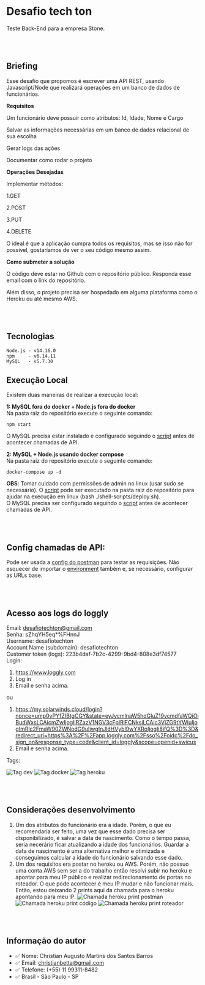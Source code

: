 # Desafio tech ton
Teste Back-End para a empresa Stone.

<br/>
<br/>

## Briefing
Esse desafio que propomos é escrever uma API REST, usando Javascript/Node que realizará operações em um banco de dados de funcionários.

**Requisitos**

Um funcionário deve possuir como atributos: Id, Idade, Nome e Cargo

Salvar as informações necessárias em um banco de dados relacional de sua escolha

Gerar logs das ações

Documentar como rodar o projeto


**Operações Desejadas**

Implementar métodos:

1.GET

2.POST

3.PUT

4.DELETE 


O ideal é que a aplicação cumpra todos os requisitos, mas se isso não for possível, gostaríamos de ver o seu código mesmo assim.

**Como submeter a solução**

O código deve estar no Github com o repositório público. Responda esse email com o link do repositório.

Além disso, o projeto precisa ser hospedado em alguma plataforma como o Heroku ou até mesmo AWS.

<br/>
<br/>

## Tecnologias
```
Node.js - v14.16.0
npm     - v6.14.11
MySQL   - v5.7.30
```

## Execução Local
Existem duas maneiras de realizar a execução local:

**1: MySQL fora do docker + Node.js fora do docker** <br/>
    Na pasta raiz do repositório execute o seguinte comando:
```
npm start
```
O MySQL precisa estar instalado e configurado seguindo o [script](docs/assets/scripts/1-create-database.sql) antes de acontecer chamadas de API.

**2: MySQL + Node.js usando docker compose** <br/>
    Na pasta raiz do repositório execute o seguinte comando:
```
docker-compose up -d
```
**OBS**: Tomar cuidado com permissões de admin no linux (usar sudo se
necessário). O [script](shell-scripts/deploy.sh) pode ser executado na pasta
raiz do repositório para ajudar na execução em linux (bash ./shell-scripts/deploy.sh). <br/>
O MySQL precisa ser configurado seguindo o [script](docs/assets/scripts/1-create-database.sql) antes de acontecer chamadas de API.

<br/>
<br/>

## Config chamadas de API:
Pode ser usada a [config do postman](docs/assets/postman/[desafio-tech-ton].postman_collection.json)
para testar as requisições. Não esquecer de importar o [environment](docs/assets/postman/desafio-tech-ton.postman_environment.json)
também e, se necessário, configurar as URLs base.

<br/>
<br/>

## Acesso aos logs do loggly
Email: desafiotechton@gmail.com <br/>
Senha: sZhqYH5eq*%FHnnJ <br/>
Username: desafiotechton <br/>
Account Name (subdomain): desafiotechton <br/>
Customer token (logs): 223b4daf-7b2c-4299-9bd4-808e3df74577 <br/>
Login:
1. https://www.loggly.com
2. Log in
3. Email e senha acima.

ou
1. https://my.solarwinds.cloud/login?nonce=ump0vPYfZIBtgCGY&state=eyJvcmlnaW5hdGluZ19vcmdfaWQiOiBudWxsLCAicmZwIjogIlRZazV1NGV3cFpIRlFCNksiLCAic3ViZG9tYWluIjogImRlc2FmaW90ZWNodG9uIiwgInJldHVybl9wYXRoIjogIi8ifQ%3D%3D&redirect_uri=https%3A%2F%2Fapp.loggly.com%2Fsso%2Foidc%2Fdo_sign_on&response_type=code&client_id=loggly&scope=openid+swicus
2. Email e senha acima.

Tags:

![Tag dev](docs/assets/images/tag-dev.png)
![Tag docker](docs/assets/images/tag-docker.png)
![Tag heroku](docs/assets/images/tag-heroku.png)

<br/>
<br/>

## Considerações desenvolvimento
1. Um dos atributos do funcionário era a idade. Porém, o que eu recomendaria ser feito,
uma vez que esse dado precisa ser disponibilizado, é salvar a data de nascimento. Como
o tempo passa, seria necerário ficar atualizando a idade dos funcionários. Guardar
a data de nascimento é uma alternativa melhor e otimizada e conseguimos calcular a idade do funcionário salvando esse dado.
2. Um dos requisitos era postar no heroku ou AWS. Porém, não possuo uma conta
AWS sem ser a do trabalho então resolvi subir no heroku e apontar para meu IP
público e realizar redirecionamento de portas no roteador. O que pode acontecer
é meu IP mudar e não funcionar mais. Então, estou deixando 2 prints aqui da
chamada para o heroku apontando para meu IP.
![Chamada heroku print postman](docs/assets/images/chamada-heroku-print-postman.png)
![Chamada heroku print código](docs/assets/images/chamada-heroku-print-codigo.png)
![Chamada heroku print roteador](docs/assets/images/chamada-heroku-print-roteador.png)

<br/>
<br/>

## Informação do autor
* :white_check_mark: Nome: Christian Augusto Martins dos Santos Barros
* :white_check_mark: Email: christianbetta@gmail.com
* :white_check_mark: Telefone: (+55) 11 99311-8482
* :white_check_mark: Brasil - São Paulo - SP
